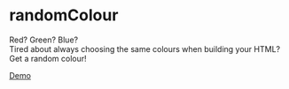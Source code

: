 <h1>randomColour</h1>

<p>Red? Green? Blue?<br>
Tired about always choosing the same colours when building your HTML? Get a random colour!</p>

<a href="http://www.mamutlove.es/projects/random-colour/">Demo</a>
